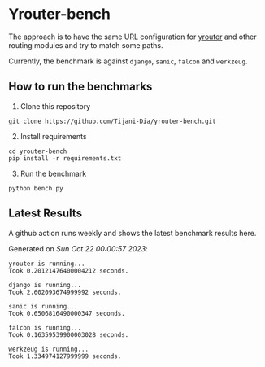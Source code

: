# Yrouter-bench

The approach is to have the same URL configuration for [yrouter](https://github.com/Tijani-Dia/yrouter) and other routing modules and try to match some paths.

Currently, the benchmark is against `django`, `sanic`, `falcon` and `werkzeug`.

## How to run the benchmarks

1. Clone this repository

```shell
git clone https://github.com/Tijani-Dia/yrouter-bench.git
```

2. Install requirements

```shell
cd yrouter-bench
pip install -r requirements.txt
```

3. Run the benchmark

```shell
python bench.py
```

## Latest Results

A github action runs weekly and shows the latest benchmark results here.

Generated on *Sun Oct 22 00:00:57 2023*:

```shell
yrouter is running...
Took 0.20121476400004212 seconds.

django is running...
Took 2.602093674999992 seconds.

sanic is running...
Took 0.6506816490000347 seconds.

falcon is running...
Took 0.16359539900003028 seconds.

werkzeug is running...
Took 1.334974127999999 seconds.

```